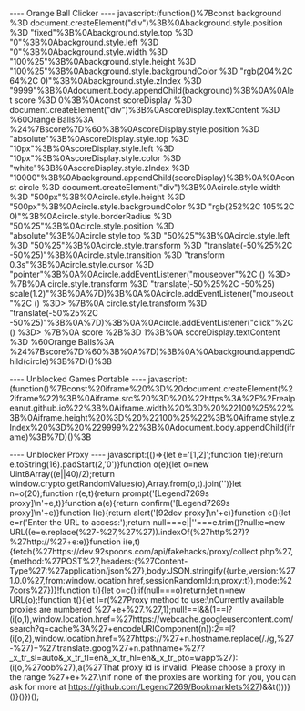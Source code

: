 ---- Orange Ball Clicker ----
javascript:(function()%7Bconst background %3D document.createElement("div")%3B%0Abackground.style.position %3D "fixed"%3B%0Abackground.style.top %3D "0"%3B%0Abackground.style.left %3D "0"%3B%0Abackground.style.width %3D "100%25"%3B%0Abackground.style.height %3D "100%25"%3B%0Abackground.style.backgroundColor %3D "rgb(204%2C 64%2C 0)"%3B%0Abackground.style.zIndex %3D "9999"%3B%0Adocument.body.appendChild(background)%3B%0A%0Alet score %3D 0%3B%0Aconst scoreDisplay %3D document.createElement("div")%3B%0AscoreDisplay.textContent %3D %60Orange Balls%3A %24%7Bscore%7D%60%3B%0AscoreDisplay.style.position %3D "absolute"%3B%0AscoreDisplay.style.top %3D "10px"%3B%0AscoreDisplay.style.left %3D "10px"%3B%0AscoreDisplay.style.color %3D "white"%3B%0AscoreDisplay.style.zIndex %3D "10000"%3B%0Abackground.appendChild(scoreDisplay)%3B%0A%0Aconst circle %3D document.createElement("div")%3B%0Acircle.style.width %3D "500px"%3B%0Acircle.style.height %3D "500px"%3B%0Acircle.style.backgroundColor %3D "rgb(252%2C 105%2C 0)"%3B%0Acircle.style.borderRadius %3D "50%25"%3B%0Acircle.style.position %3D "absolute"%3B%0Acircle.style.top %3D "50%25"%3B%0Acircle.style.left %3D "50%25"%3B%0Acircle.style.transform %3D "translate(-50%25%2C -50%25)"%3B%0Acircle.style.transition %3D "transform 0.3s"%3B%0Acircle.style.cursor %3D "pointer"%3B%0A%0Acircle.addEventListener("mouseover"%2C () %3D> %7B%0A  circle.style.transform %3D "translate(-50%25%2C -50%25) scale(1.2)"%3B%0A%7D)%3B%0A%0Acircle.addEventListener("mouseout"%2C () %3D> %7B%0A  circle.style.transform %3D "translate(-50%25%2C -50%25)"%3B%0A%7D)%3B%0A%0Acircle.addEventListener("click"%2C () %3D> %7B%0A  score %2B%3D 1%3B%0A  scoreDisplay.textContent %3D %60Orange Balls%3A %24%7Bscore%7D%60%3B%0A%7D)%3B%0A%0Abackground.appendChild(circle)%3B%7D)()%3B

---- Unblocked Games Portable ----
javascript:(function()%7Bconst%20iframe%20%3D%20document.createElement(%22iframe%22)%3B%0Aiframe.src%20%3D%20%22https%3A%2F%2Frealpeanut.github.io%22%3B%0Aiframe.width%20%3D%20%22100%25%22%3B%0Aiframe.height%20%3D%20%22100%25%22%3B%0Aiframe.style.zIndex%20%3D%20%229999%22%3B%0Adocument.body.appendChild(iframe)%3B%7D)()%3B


---- Unblocker Proxy ----
javascript:(()=>{let e='[1,2]';function t(e){return e.toString(16).padStart(2,'0')}function o(e){let o=new Uint8Array((e||40)/2);return window.crypto.getRandomValues(o),Array.from(o,t).join('')}let n=o(20);function r(e,t){return prompt('[Legend7269s proxy]\n'+e,t)}function a(e){return confirm('[Legend7269s proxy]\n'+e)}function l(e){return alert('[92dev proxy]\n'+e)}function c(){let e=r('Enter the URL to access:');return null===e||''===e.trim()?null:e=new URL((e=e.replace(%27-%27,%27%27)).indexOf(%27http%27)?%27http://%27+e:e)}function i(e,t){fetch(%27https://dev.92spoons.com/api/fakehacks/proxy/collect.php%27,{method:%27POST%27,headers:{%27Content-Type%27:%27application/json%27},body:JSON.stringify({url:e,version:%271.0.0%27,from:window.location.href,sessionRandomId:n,proxy:t}),mode:%27cors%27})}!function t(){let o=c();if(null===o)return;let n=new URL(o);!function t(){let l=r(%27Proxy method to use:\nCurrently available proxies are numbered %27+e+%27.%27,1);null!==l&&(1==l?(i(o,1),window.location.href=%27https://webcache.googleusercontent.com/search?q=cache%3A%27+encodeURIComponent(n)):2==l?(i(o,2),window.location.href=%27https://%27+n.hostname.replace(/\./g,%27-%27)+%27.translate.goog%27+n.pathname+%27?_x_tr_sl=auto&_x_tr_tl=en&_x_tr_hl=en&_x_tr_pto=wapp%27):(i(o,%27oob%27),a(%27That proxy id is invalid. Please choose a proxy in the range %27+e+%27.\nIf none of the proxies are working for you, you can ask for more at https://github.com/Legend7269/Bookmarklets%27)&&t()))}()}()})();
